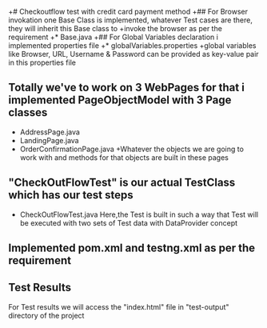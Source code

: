 +# Checkoutflow test with credit card payment method
+## For Browser invokation one Base Class is implemented, whatever Test cases are there, they will inherit this Base class to +invoke the browser as per the requirement
 +* Base.java
+## For Global Variables declaration i implemented properties file
 +* globalVariables.properties
 +global variables like Browser, URL, Username & Password can be provided as key-value pair in this properties file
## Totally we've to work on 3 WebPages for that i implemented PageObjectModel with 3 Page classes
 * AddressPage.java
 * LandingPage.java
 * OrderConfirmationPage.java
 +Whatever the objects we are going to work with and methods for that objects are built in these pages
 ## "CheckOutFlowTest" is our actual TestClass which has our test steps
 * CheckOutFlowTest.java
 Here,the Test is built in such a way that Test will be executed with two sets of Test data with DataProvider concept
 ## Implemented pom.xml and testng.xml as per the requirement
 ## Test Results
 For Test results we will access the "index.html" file in "test-output" directory of the project 
 
 
